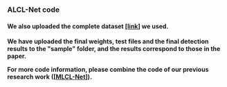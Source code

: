 ### ALCL-Net code  

#### We also uploaded the complete dataset [[link](https://github.com/YuChuang1205/SIRST-dataset-MLCL-Net-version)] we used.  

**We have uploaded the final weights, test files and the final detection results to the "sample" folder, and the results correspond to those in the paper.**     

**For more code information, please combine the code of our previous research work ([[MLCL-Net](https://github.com/YuChuang1205/MLCL-Net)]).**  

